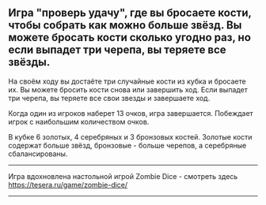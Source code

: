 Игра "проверь удачу", где вы бросаете кости, чтобы собрать как можно больше звёзд. 
Вы можете бросать кости сколько угодно раз, но если выпадет три черепа, вы теряете все звёзды.
---
На своём ходу вы достаёте три случайные кости из кубка и бросаете их.
Вы можете бросить кости снова или завершить ход. 
Если выпадет три черепа, вы теряете все свои звезды и завершаете ход.

Когда один из игроков наберет 13 очков, игра завершается. 
Побеждает игрок с наибольшим количеством очков.

В кубке 6 золотых, 4 серебряных и 3 бронзовых костей. 
Золотые кости содержат больше звёзд, бронзовые - больше черепов, а серебряные сбалансированы.

---
Игра вдохновлена настольной игрой Zombie Dice - смотреть здесь https://tesera.ru/game/zombie-dice/

---
